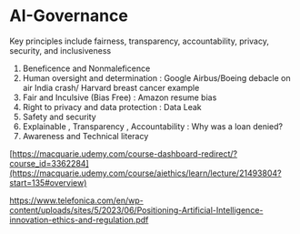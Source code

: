 # AI-Governance
Key principles include fairness, transparency, accountability, privacy, security, and inclusiveness

1. Beneficence and Nonmaleficence
2. Human oversight and determination : Google Airbus/Boeing debacle on air India crash/ Harvard breast cancer example
3. Fair and Inculsive (Bias Free) : Amazon resume bias
4. Right to privacy and data protection : Data Leak
5. Safety and security
6. Explainable , Transparency , Accountability : Why was a loan denied?
7. Awareness and Technical literacy

[https://macquarie.udemy.com/course-dashboard-redirect/?course_id=3362284](https://macquarie.udemy.com/course/aiethics/learn/lecture/21493804?start=135#overview)

https://www.telefonica.com/en/wp-content/uploads/sites/5/2023/06/Positioning-Artificial-Intelligence-innovation-ethics-and-regulation.pdf
